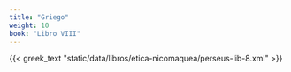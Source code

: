 ```yaml
---
title: "Griego"
weight: 10
book: "Libro VIII"
---
```

{{< greek_text "static/data/libros/etica-nicomaquea/perseus-lib-8.xml" >}}